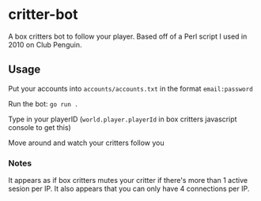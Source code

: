 # critter-bot
A box critters bot to follow your player. Based off of a Perl script I used in 2010 on Club Penguin.

## Usage

Put your accounts into `accounts/accounts.txt` in the format `email:password`

Run the bot: `go run .`


Type in your playerID (`world.player.playerId` in box critters javascript console to get this)

Move around and watch your critters follow you

### Notes

It appears as if box critters mutes your critter if there's more than 1 active sesion per IP. It also appears that you can only have 4 connections per IP.

